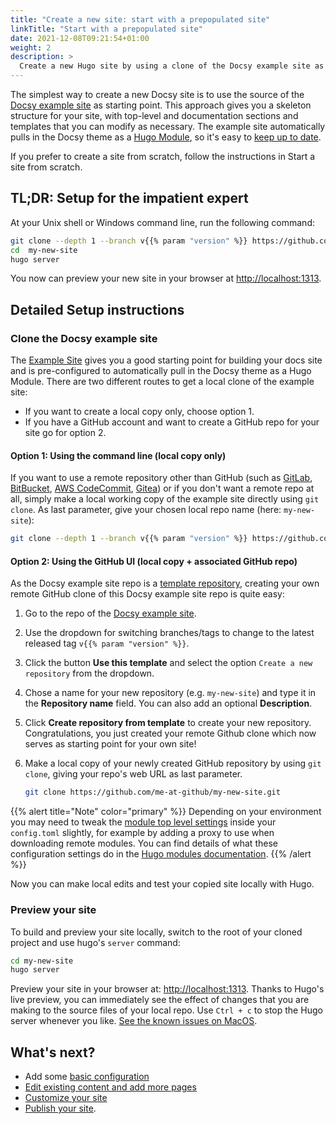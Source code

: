 ```yaml
---
title: "Create a new site: start with a prepopulated site"
linkTitle: "Start with a prepopulated site"
date: 2021-12-08T09:21:54+01:00
weight: 2
description: >
  Create a new Hugo site by using a clone of the Docsy example site as your starting point.
---
```


The simplest way to create a new Docsy site is to use the source of the [Docsy example site](https://github.com/defenseunicorns/defense-unicorns-hugo-them-example) as starting point. This approach gives you a skeleton structure for your site, with top-level and documentation sections and templates that you can modify as necessary. The example site automatically pulls in the Docsy theme as a [Hugo Module](https://gohugo.io/hugo-modules/), so it's easy to [keep up to date](/docs/updating/updating-hugo-module/).

If you prefer to create a site from scratch, follow the instructions in Start a site from scratch.

## TL;DR: Setup for the impatient expert

At your Unix shell or Windows command line, run the following command:

```bash
git clone --depth 1 --branch v{{% param "version" %}} https://github.com/defenseunicorns/defense-unicorns-hugo-them-example.git my-new-site
cd  my-new-site
hugo server
```

You now can preview your new site in your browser at [http://localhost:1313](http://localhost:1313/).

## Detailed Setup instructions

### Clone the Docsy example site

The [Example Site](https://example.docsy.dev) gives you a good starting point for building your docs site and is
pre-configured to automatically pull in the Docsy theme as a Hugo Module.
There are two different routes to get a local clone of the example site:

* If you want to create a local copy only, choose option 1.
* If you have a GitHub account and want to create a GitHub repo for your site go for option 2.

#### Option 1: Using the command line (local copy only)

If you want  to use a remote repository other than GitHub (such as [GitLab](https://gitlab.com), [BitBucket](https://bitbucket.org/), [AWS CodeCommit](https://aws.amazon.com/codecommit/), [Gitea](https://gitea.io/)) or if you don't want a remote repo at all, simply make a local working copy of the example site directly using `git clone`. As last parameter, give your chosen local repo name (here: `my-new-site`):

```bash
git clone --depth 1 --branch v{{% param "version" %}} https://github.com/defenseunicorns/defense-unicorns-hugo-them-example.git my-new-site
```

#### Option 2: Using the GitHub UI (local copy + associated GitHub repo)

As the Docsy example site repo is a [template repository](https://github.blog/2019-06-06-generate-new-repositories-with-repository-templates/), creating your own remote GitHub clone of this Docsy example site repo is quite easy:

1. Go to the repo of the [Docsy example site](https://github.com/defenseunicorns/defense-unicorns-hugo-them-example).

1. Use the dropdown for switching branches/tags to change to the latest released tag `v{{% param "version" %}}`.

1. Click the button **Use this template** and select the option `Create a new repository` from the dropdown.

1. Chose a name for your new repository (e.g. `my-new-site`) and type it in the **Repository name** field. You can also add an optional **Description**.

1. Click **Create repository from template** to create your new repository. Congratulations, you just created your remote Github clone which now serves as starting point for your own site!

1. Make a local copy of your newly created GitHub repository by using `git clone`, giving your repo's web URL as last parameter.

    ```bash
    git clone https://github.com/me-at-github/my-new-site.git
    ```

{{% alert title="Note" color="primary" %}}
Depending on your environment you may need to tweak the [module top level settings](https://github.com/defenseunicorns/defense-unicorns-hugo-them-example/blob/1c7f7e300c90cd690ca5be66b43fe58713bb21c9/config.toml#L221-L228) inside your `config.toml` slightly, for example by adding a proxy to use when downloading remote modules.
You can find details of what these configuration settings do in the [Hugo modules documentation](https://gohugo.io/hugo-modules/configuration/#module-config-top-level).
{{% /alert %}}

Now you can make local edits and test your copied site locally with Hugo.

### Preview your site

To build and preview your site locally, switch to the root of your cloned project and use hugo's `server` command:

```bash
cd my-new-site
hugo server
```

Preview your site in your browser at: [http://localhost:1313](http://localhost:1313/).
Thanks to Hugo's live preview, you can immediately see the effect of changes that you are making to the source files of your local repo.
Use `Ctrl + c` to stop the Hugo server whenever you like.
[See the known issues on MacOS](/docs/get-started/known_issues/#macos).

## What's next?

* Add some [basic configuration](/docs/get-started/basic-configuration/)
* [Edit existing content and add more pages](/docs/adding-content/)
* [Customize your site](/docs/adding-content/lookandfeel/)
* [Publish your site](/docs/deployment/).
